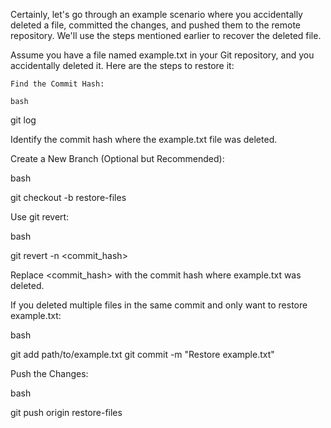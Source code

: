 Certainly, let's go through an example scenario where you accidentally deleted a file, committed the changes, and pushed them to the remote repository. We'll use the steps mentioned earlier to recover the deleted file.

Assume you have a file named example.txt in your Git repository, and you accidentally deleted it. Here are the steps to restore it:

    Find the Commit Hash:

    bash

git log

Identify the commit hash where the example.txt file was deleted.

Create a New Branch (Optional but Recommended):

bash

git checkout -b restore-files

Use git revert:

bash

git revert -n <commit_hash>

Replace <commit_hash> with the commit hash where example.txt was deleted.

If you deleted multiple files in the same commit and only want to restore example.txt:

bash

git add path/to/example.txt
git commit -m "Restore example.txt"

Push the Changes:

bash

git push origin restore-files
